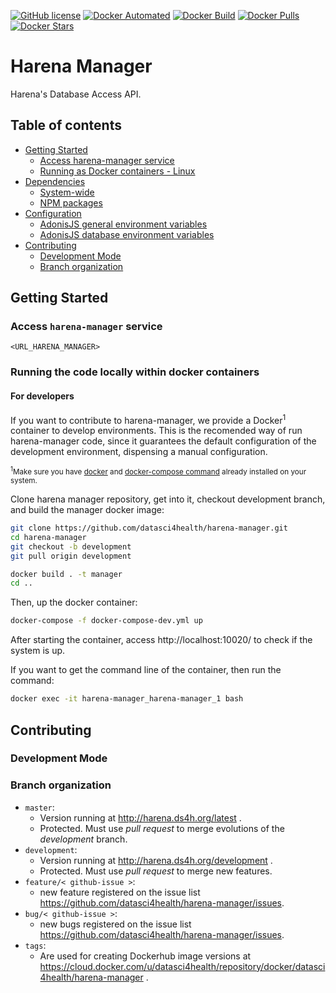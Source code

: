 [![GitHub license](https://img.shields.io/github/license/Naereen/StrapDown.js.svg)](https://github.com/datasci4health/harena-manager/blob/master/LICENSE)
[![Docker Automated](https://img.shields.io/docker/cloud/automated/datasci4health/harena-manager.svg?style=flat)](https://cloud.docker.com/u/datasci4health/repository/registry-1.docker.io/datasci4health/harena-manager)
[![Docker Build](https://img.shields.io/docker/cloud/build/datasci4health/harena-manager.svg?style=flat)](https://cloud.docker.com/u/datasci4health/repository/registry-1.docker.io/datasci4health/harena-manager)
[![Docker Pulls](https://img.shields.io/docker/pulls/datasci4health/harena-manager.svg?style=flat)](https://cloud.docker.com/u/datasci4health/repository/registry-1.docker.io/datasci4health/harena-manager)
[![Docker Stars](https://img.shields.io/docker/stars/datasci4health/harena-manager.svg?style=flat)](https://cloud.docker.com/u/datasci4health/repository/registry-1.docker.io/datasci4health/harena-manager)

# Harena Manager

Harena's Database Access API.

## Table of contents

<!-- MarkdownTOC autolink=true -->

- [Getting Started](#getting-started)
    - [Access harena-manager service](#running-locally---linux)
    - [Running as Docker containers - Linux](#running-as-docker-containers---linux)
- [Dependencies](#dependencies)
    - [System-wide](#system-wide)
    - [NPM packages](#npm-packages)
- [Configuration](#configuration)
    - [AdonisJS general environment variables](#adonisjs-general-environment-variables)
    - [AdonisJS database environment variables](#adonisjs-database-environment-variables)
- [Contributing](#contributing)
    - [Development Mode](#development-mode)
    - [Branch organization](#branch-organization)

<!-- /MarkdownTOC -->


## Getting Started

### Access `harena-manager` service

`<URL_HARENA_MANAGER>`

### Running the code locally within docker containers

#### For developers

If you want to contribute to harena-manager, we provide a Docker<sup>1</sup>     container to develop environments. 
This is the recomended way of run harena-manager code, since it guarantees the default configuration of the development environment, dispensing a manual configuration.

<sub><sup>1</sup>Make sure you have [docker](https://docs.docker.com/install/) and [docker-compose command](https://docs.docker.com/compose/install/) already installed on your system.</sub>

Clone harena manager repository, get into it, checkout development branch, and build the manager docker image:
```bash
git clone https://github.com/datasci4health/harena-manager.git
cd harena-manager
git checkout -b development
git pull origin development

docker build . -t manager
cd ..
```

Then, up the docker container:

```bash
docker-compose -f docker-compose-dev.yml up
```


After starting the container, access http://localhost:10020/ to check if the system is up.

If you want to get the command line of the container, then run the command:

```bash
docker exec -it harena-manager_harena-manager_1 bash
```

<!-- ## Dependencies

### System-wide

* [node.js >= 8.0.0]()
* [npm     >= 6.8.0]()
* [mysql   >= 5.7]() or [postgresql >= 7.0.0]()


### NPM packages

* [adonisjs 4.1.0](https://adonisjs.com/docs/4.1/i) <b><sup>1</sup></b>
* [adonisjs/ace ^5.0.8]()
* [adonisjs/bodyparser]()
* [adonisjs/auth]()
* [adonisjs/cors ^1.0.6]()
* [adonisjs/fold ^4.0.8]()
* [adonisjs/framework ^5.0.7]()
* [adonisjs/ignitor ^2.0.6]()
* [adonisjs/lucid ^5.0.4]()
* [moment 2.22.2]()
* [moment-timezone 0.5.21]()
* [pg 7.4.3]() 
* [mysql ^2.16.0]()


<b><sup>1</sup></b> In *api mode*. Please refer to [this repository](https://github.com/adonisjs/adonis-api-app) for more details or take a look at the `-api-only` directive in the [AdonisJS installation guide](https://adonisjs.com/docs/4.1/installation#_installing_adonisjs).

## Configuration
-->

## Contributing

### Development Mode

### Branch organization
* `master`:
    * Version running at http://harena.ds4h.org/latest .
    * Protected. Must use _pull request_ to merge evolutions of the _development_ branch.
* `development`:
    * Version running at http://harena.ds4h.org/development . 
    * Protected. Must use _pull request_ to merge new features.
* `feature/< github-issue >`:
    * new feature registered on the issue list https://github.com/datasci4health/harena-manager/issues.
* `bug/< github-issue >`:
    * new bugs registered on the issue list https://github.com/datasci4health/harena-manager/issues.
* `tags`:
    * Are used for creating Dockerhub image versions at https://cloud.docker.com/u/datasci4health/repository/docker/datasci4health/harena-manager .    
